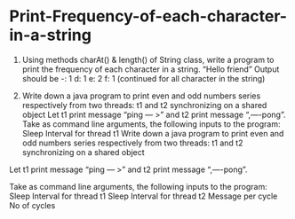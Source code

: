 # Print-Frequency-of-each-character-in-a-string

1) Using methods charAt() & length() of String class, write a program to print the
frequency of each character in a string.
“Hello friend”
Output should be
-: 1
d: 1
e: 2
f: 1
(continued for all character in the string)



2) Write down a java program to print even and odd numbers series respectively
from two threads: t1 and t2 synchronizing on a shared object
Let t1 print message “ping — >” and t2 print message “,—-pong”.
Take as command line arguments, the following inputs to the program:
Sleep Interval for thread t1
Write down a java program to print even and odd numbers series respectively from two
threads: t1 and t2 synchronizing on a shared object

Let t1 print message “ping — >” and t2 print message “,—-pong”.

Take as command line arguments, the following inputs to the program:
Sleep Interval for thread t1
Sleep Interval for thread t2
Message per cycle
No of cycles
